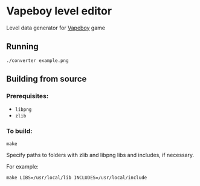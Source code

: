 # Vapeboy level editor

Level data generator for [Vapeboy](https://github.com/pashutk/vapeboy) game

## Running

```
./converter example.png
```

## Building from source

### Prerequisites:
- `libpng`
- `zlib`

### To build:
```
make
```

Specify paths to folders with zlib and libpng libs and includes, if necessary.

For example:
```
make LIBS=/usr/local/lib INCLUDES=/usr/local/include
```
